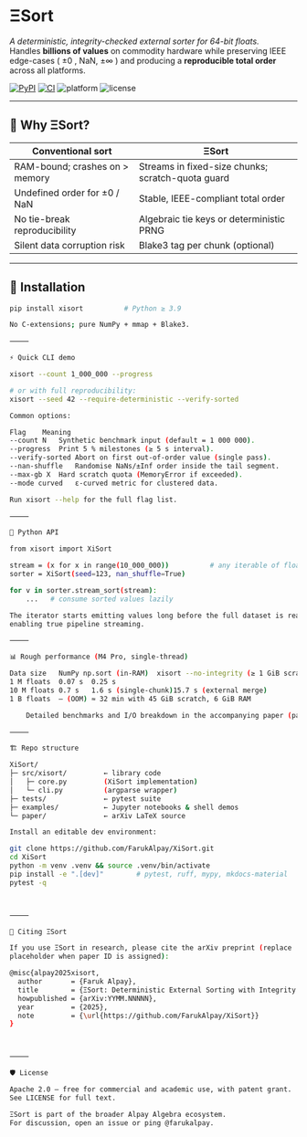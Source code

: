 # ΞSort

*A deterministic, integrity-checked external sorter for 64-bit floats.*  
Handles **billions of values** on commodity hardware while preserving IEEE
edge-cases ( ±0 , NaN, ±∞ ) and producing a **reproducible total order** across
all platforms.

[![PyPI](https://img.shields.io/pypi/v/xisort?logo=pypi)](https://pypi.org/project/xisort)
[![CI](https://github.com/FarukAlpay/XiSort/actions/workflows/ci.yml/badge.svg)](https://github.com/FarukAlpay/XiSort/actions)
![platform](https://img.shields.io/badge/platform-macOS%20%7C%20Linux-lightgrey)
![license](https://img.shields.io/github/license/FarukAlpay/XiSort)

---

## 🔑 Why ΞSort?

| Conventional sort            | ΞSort                                          |
|------------------------------|------------------------------------------------|
| RAM-bound; crashes on > memory | Streams in fixed-size chunks; scratch-quota guard |
| Undefined order for ±0 / NaN | Stable, IEEE-compliant total order             |
| No tie-break reproducibility | Algebraic tie keys or deterministic PRNG       |
| Silent data corruption risk  | Blake3 tag per chunk (optional)                |

---

## 🚀 Installation

```bash
pip install xisort          # Python ≥ 3.9

No C-extensions; pure NumPy + mmap + Blake3.

⸻

⚡ Quick CLI demo

xisort --count 1_000_000 --progress

# or with full reproducibility:
xisort --seed 42 --require-deterministic --verify-sorted

Common options:

Flag	Meaning
--count N	Synthetic benchmark input (default = 1 000 000).
--progress	Print 5 % milestones (≥ 5 s interval).
--verify-sorted	Abort on first out-of-order value (single pass).
--nan-shuffle	Randomise NaNs/±Inf order inside the tail segment.
--max-gb X	Hard scratch quota (MemoryError if exceeded).
--mode curved	ε-curved metric for clustered data.

Run xisort --help for the full flag list.

⸻

🔧 Python API

from xisort import XiSort

stream = (x for x in range(10_000_000))          # any iterable of float64
sorter = XiSort(seed=123, nan_shuffle=True)

for v in sorter.stream_sort(stream):
    ...   # consume sorted values lazily

The iterator starts emitting values long before the full dataset is read,
enabling true pipeline streaming.

⸻

📊 Rough performance (M4 Pro, single-thread)

Data size	NumPy np.sort (in-RAM)	xisort --no-integrity (≥ 1 GiB scratch)
1 M floats	0.07 s	0.25 s
10 M floats	0.7 s	1.6 s (single-chunk)15.7 s (external merge)
1 B floats	— (OOM)	≈ 32 min with 45 GiB scratch, 6 GiB RAM

	Detailed benchmarks and I/O breakdown in the accompanying paper (paper/main.tex).

⸻

🏗 Repo structure

XiSort/
├─ src/xisort/         ← library code
│   ├─ core.py         (XiSort implementation)
│   └─ cli.py          (argparse wrapper)
├─ tests/              ← pytest suite
├─ examples/           ← Jupyter notebooks & shell demos
└─ paper/              ← arXiv LaTeX source

Install an editable dev environment:

git clone https://github.com/FarukAlpay/XiSort.git
cd XiSort
python -m venv .venv && source .venv/bin/activate
pip install -e ".[dev]"        # pytest, ruff, mypy, mkdocs-material
pytest -q



⸻

📰 Citing ΞSort

If you use ΞSort in research, please cite the arXiv preprint (replace
placeholder when paper ID is assigned):

@misc{alpay2025xisort,
  author       = {Faruk Alpay},
  title        = {ΞSort: Deterministic External Sorting with Integrity Guarantees},
  howpublished = {arXiv:YYMM.NNNNN},
  year         = {2025},
  note         = {\url{https://github.com/FarukAlpay/XiSort}}
}



⸻

🛡 License

Apache 2.0 — free for commercial and academic use, with patent grant.
See LICENSE for full text.

ΞSort is part of the broader Alpay Algebra ecosystem.
For discussion, open an issue or ping @farukalpay.

